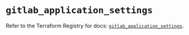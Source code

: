 # `gitlab_application_settings`

Refer to the Terraform Registry for docs: [`gitlab_application_settings`](https://registry.terraform.io/providers/gitlabhq/gitlab/17.2.0/docs/resources/application_settings).
